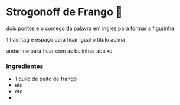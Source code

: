 # Strogonoff de Frango :chicken:

 dois pontos e o começo da palavra em ingles para formar a figurinha 

1 hashtag e espaço para ficar igual o titulo acima

anderline para ficar com as bolinhas abaixo

### Ingredientes

- 1 quilo de peito de frango 
- etc
- etc
- 

